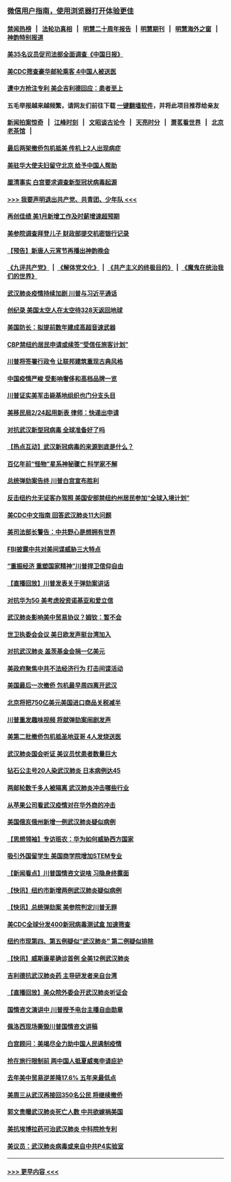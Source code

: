 ### [微信用户指南，使用浏览器打开体验更佳](https://github.com/gfw-breaker/banned-news1/blob/master/indexes/wechat-guide.md?t=0)
#### [禁闻热榜](热点新闻.md?t=0)  &nbsp;&nbsp;|&nbsp;&nbsp; [法轮功真相](https://github.com/gfw-breaker/truth/blob/master/README.md?t=0) &nbsp;&nbsp;|&nbsp;&nbsp; [明慧二十周年报告](https://github.com/gfw-breaker/mh-reports/blob/master/README.md?t=0) &nbsp;&nbsp;|&nbsp;&nbsp;[明慧期刊](https://github.com/gfw-breaker/mh-qikan) &nbsp;&nbsp;|&nbsp;&nbsp; [明慧海外之窗](https://github.com/gfw-breaker/mh-news/blob/master/README.md?t=0) &nbsp;&nbsp;|&nbsp;&nbsp; [神韵特别报道](https://github.com/gfw-breaker/mh-news/blob/master/shenyun.md?t=0)
#### [美35名议员促司法部全面调查《中国日报》](../pages/nsc412/n11852435.md?t=02080333) 
#### [美CDC筛查豪华邮轮乘客 4中国人被送医](../pages/nsc412/n11852085.md?t=02080333) 
#### [遭中方抢注专利 美企吉利德回应：患者至上](../pages/nsc412/n11852037.md?t=02080333) 
#### 五毛举报越来越频繁，请网友们前往下载 [一键翻墙软件](https://github.com/gfw-breaker/ssr-accounts)，并将此项目推荐给亲友
#### [新闻拍案惊奇](https://github.com/gfw-breaker/banned-news1/blob/master/pages/link4.md) &nbsp;&nbsp;|&nbsp;&nbsp; [江峰时刻](https://github.com/gfw-breaker/banned-news1/blob/master/pages/link4.md) &nbsp;&nbsp;|&nbsp;&nbsp; [文昭谈古论今](https://github.com/gfw-breaker/banned-news1/blob/master/pages/link4.md) &nbsp;&nbsp;|&nbsp;&nbsp; [天亮时分](https://github.com/gfw-breaker/banned-news1/blob/master/pages/link4.md) &nbsp;&nbsp;|&nbsp;&nbsp; [萧茗看世界](https://github.com/gfw-breaker/banned-news1/blob/master/pages/link4.md) &nbsp;&nbsp;|&nbsp;&nbsp; [北京老茶馆](https://github.com/gfw-breaker/banned-news1/blob/master/pages/link4.md) &nbsp;&nbsp;|&nbsp;&nbsp; 
#### [最后两架撤侨包机抵美 传机上2人出现病症](../pages/nsc412/n11852173.md?t=02080333) 
#### [美驻华大使夫妇留守北京 给予中国人帮助](../pages/nsc412/n11852165.md?t=02080333) 
#### [厘清事实 白宫要求调查新型冠状病毒起源](../pages/nsc412/n11852106.md?t=02080333) 
#### [>>> 我要声明退出共产党、共青团、少年队 <<<](https://github.com/begood0513/goodnews/blob/master/quit/letter.md) 
#### [再创佳绩 美1月新增工作及时薪增速超预期](../pages/nsc412/n11852174.md?t=02080333) 
#### [美参院调查拜登儿子 财政部提交机密银行记录](../pages/nsc412/n11851808.md?t=02080333) 
#### [【预告】新唐人元宵节再播出神韵晚会](../pages/nsc412/n11843192.md?t=02080333) 
#### [《九评共产党》](https://github.com/begood0513/9ping.md/blob/master/README.md) &nbsp;|&nbsp; [《解体党文化》](../../../../jtdwh.md/blob/master/README.md)  &nbsp;|&nbsp; [《共产主义的终极目的》](../../../../gczydzjmd.md/blob/master/README.md) &nbsp;|&nbsp; [《魔鬼在统治我们的世界》](../../../../mgztzwmdsj.md/blob/master/README.md) 
#### [武汉肺炎疫情持续加剧 川普与习近平通话](../pages/nsc412/n11851613.md?t=02080333) 
#### [创纪录 美国太空人在太空待328天返回地球](../pages/nsc412/n11851266.md?t=02080333) 
#### [美国防长：拟提前数年建成高超音速武器](../pages/nsc412/n11850959.md?t=02080333) 
#### [CBP禁纽约居民申请或续签“受信任旅客计划”](../pages/nsc412/n11850857.md?t=02080333) 
#### [川普将签署行政令 让联邦建筑重现古典风格](../pages/nsc412/n11850654.md?t=02080333) 
#### [中国疫情严峻 受影响奢侈和高档品牌一览](../pages/nsc412/n11850319.md?t=02080333) 
#### [川普证实美军击毙基地组织也门分支头目](../pages/nsc412/n11850383.md?t=02080333) 
#### [美移民局2/24起用新表 律师：快递出申请](../pages/nsc412/n11848220.md?t=02080333) 
#### [对抗武汉新型冠病毒 全球准备好了吗](../pages/nsc412/n11850142.md?t=02080333) 
#### [【热点互动】武汉新冠病毒的来源到底是什么？](../pages/nsc412/n11849749.md?t=02080333) 
#### [百亿年前“怪物”星系神秘骤亡 科学家不解](../pages/nsc412/n11849863.md?t=02080333) 
#### [总统弹劾案告终 川普白宫宣布胜利](../pages/nsc412/n11849985.md?t=02080333) 
#### [反击纽约允无证客办驾照  美国安部禁纽约州居民参加“全球入境计划”](../pages/nsc412/n11849828.md?t=02080333) 
#### [美CDC中文指南 回答武汉肺炎11大问题](../pages/nsc412/n11849703.md?t=02080333) 
#### [美司法部长警告：中共野心是想拥有世界](../pages/nsc412/n11849769.md?t=02080333) 
#### [FBI披露中共对美间谍威胁三大特点](../pages/nsc412/n11849700.md?t=02080333) 
#### [“重振经济 重塑国家精神”川普捍卫信仰自由](../pages/nsc412/n11849641.md?t=02080333) 
#### [【直播回放】川普发表关于弹劾案讲话](../pages/nsc412/n11849472.md?t=02080333) 
#### [对抗华为5G 美考虑投资诺基亚和爱立信](../pages/nsc412/n11849510.md?t=02080333) 
#### [武汉肺炎影响美中贸易协议？姆钦：暂不会](../pages/nsc412/n11849497.md?t=02080333) 
#### [世卫执委会会议 美日欧发声挺台湾加入](../pages/nsc412/n11849433.md?t=02080333) 
#### [对抗武汉肺炎 盖茨基金会捐一亿美元](../pages/nsc412/n11848953.md?t=02080333) 
#### [美政府聚焦中共不法经济行为 打击间谍活动](../pages/nsc412/n11849322.md?t=02080333) 
#### [美国最后一次撤侨 包机最早周四离开武汉](../pages/nsc412/n11849395.md?t=02080333) 
#### [北京将把750亿美元美国进口商品关税减半](../pages/nsc412/n11848896.md?t=02080333) 
#### [川普重发趣味视频 将就弹劾案闹剧发声](../pages/nsc412/n11848715.md?t=02080333) 
#### [美第二批撤侨包机抵圣地亚哥 4人发烧送医](../pages/nsc412/n11847923.md?t=02080333) 
#### [武汉肺炎国会听证 美议员忧患者数量巨大](../pages/nsc412/n11844851.md?t=02080333) 
#### [钻石公主号20人染武汉肺炎 日本病例达45](../pages/nsc412/n11847823.md?t=02080333) 
#### [两邮轮数千多人被隔离 武汉肺炎冲击哪些行业](../pages/nsc412/n11847456.md?t=02080333) 
#### [从苹果公司看武汉疫情对在华外商的冲击](../pages/nsc412/n11847586.md?t=02080333) 
#### [美国俄亥俄州新增一例武汉肺炎疑似病例](../pages/nsc412/n11847714.md?t=02080333) 
#### [【思想领袖】专访班农：华为如何威胁西方国家](../pages/nsc412/n11847306.md?t=02080333) 
#### [吸引外国留学生 美国商学院增加STEM专业](../pages/nsc412/n11847417.md?t=02080333) 
#### [【新闻看点】川普国情咨文说啥 习隐身终露面](../pages/nsc412/n11847016.md?t=02080333) 
#### [【快讯】纽约市新增两例武汉肺炎疑似病例](../pages/nsc412/n11847250.md?t=02080333) 
#### [【快讯】总统弹劾案 美参院判定川普无罪](../pages/nsc412/n11847316.md?t=02080333) 
#### [美CDC全球分发400新冠病毒测试盒 加速筛查](../pages/nsc412/n11847260.md?t=02080333) 
#### [纽约市现第四、第五例疑似“武汉肺炎”   第二例疑似排除](../pages/nsc412/n11847332.md?t=02080333) 
#### [【快讯】威斯康星确诊首例 全美12例武汉肺炎](../pages/nsc412/n11847162.md?t=02080333) 
#### [吉利德抗武汉肺炎药 主导研发者来自台湾](../pages/nsc412/n11847064.md?t=02080333) 
#### [【直播回放】美众院外委会开武汉肺炎听证会](../pages/nsc412/n11846727.md?t=02080333) 
#### [国情咨文演讲中 川普授予电台主播自由勋章](../pages/nsc412/n11846815.md?t=02080333) 
#### [佩洛西现场撕毁川普国情咨文讲稿](../pages/nsc412/n11846724.md?t=02080333) 
#### [白宫顾问：美竭尽全力助中国人民遏制疫情](../pages/nsc412/n11846756.md?t=02080333) 
#### [抢在旅行限制前 两中国人抵夏威夷申请庇护](../pages/nsc412/n11846866.md?t=02080333) 
#### [去年美中贸易逆差降17.6% 五年来最低点](../pages/nsc412/n11846755.md?t=02080333) 
#### [美周三从武汉再接回350名公民 将继续撤侨](../pages/nsc412/n11846705.md?t=02080333) 
#### [郭文贵曝武汉肺炎死亡人数 中共欲嫁祸美国](../pages/nsc412/n11846240.md?t=02080333) 
#### [美抗埃博拉药可治武汉肺炎 中科院抢专利](../pages/nsc412/n11846409.md?t=02080333) 
#### [美议员：武汉肺炎病毒或来自中共P4实验室](../pages/nsc412/n11846043.md?t=02080333) 

----
#### [ >>> 更早内容 <<< ](../indexes/nsc412-earlier.md)
